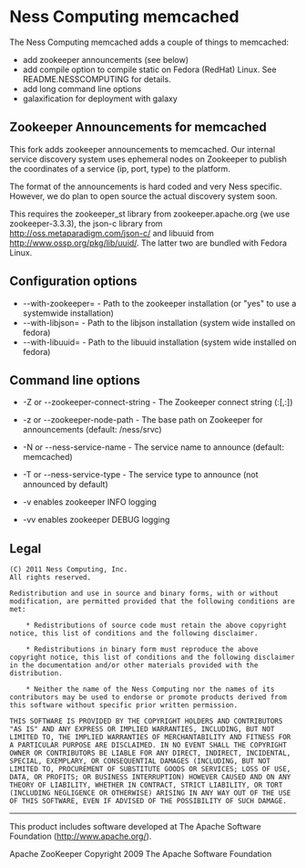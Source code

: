 Ness Computing memcached
========================

The Ness Computing memcached adds a couple of things to memcached:

- add zookeeper announcements (see below)
- add compile option to compile static on Fedora (RedHat) Linux.
  See README.NESSCOMPUTING for details.
- add long command line options
- galaxification for deployment with galaxy


Zookeeper Announcements for memcached
-------------------------------------

This fork adds zookeeper announcements to memcached. Our internal
service discovery system uses ephemeral nodes on Zookeeper to publish
the coordinates of a service (ip, port, type) to the platform.

The format of the announcements is hard coded and very Ness
specific. However, we do plan to open source the actual discovery
system soon.


This requires the zookeeper_st library from zookeeper.apache.org (we
use zookeeper-3.3.3), the json-c library from
http://oss.metaparadigm.com/json-c/ and libuuid from
http://www.ossp.org/pkg/lib/uuid/. The latter two are bundled with
Fedora Linux.

Configuration options
---------------------

* --with-zookeeper=<path>  - Path to the zookeeper installation (or "yes" to use a systemwide installation)
* --with-libjson=<path>    - Path to the libjson installation (system wide installed on fedora)
* --with-libuuid=<path>    - Path to the libuuid installation (system wide installed on fedora)


Command line options
--------------------

* -Z or --zookeeper-connect-string <connect>  - The Zookeeper connect string (<ip>:<port>[,<ip2>:<port2>])
* -z or --zookeeper-node-path <path>          - The base path on Zookeeper for announcements (default: /ness/srvc)
* -N or --ness-service-name <name>            - The service name to announce (default: memcached)
* -T or --ness-service-type <type>            - The service type to announce (not announced by default)

* -v enables zookeeper INFO logging
* -vv enables zookeeper DEBUG logging

Legal
-----

    (C) 2011 Ness Computing, Inc. 
    All rights reserved.

    Redistribution and use in source and binary forms, with or without
    modification, are permitted provided that the following conditions are
    met:

        * Redistributions of source code must retain the above copyright
    notice, this list of conditions and the following disclaimer.

        * Redistributions in binary form must reproduce the above
    copyright notice, this list of conditions and the following disclaimer
    in the documentation and/or other materials provided with the
    distribution.
    
        * Neither the name of the Ness Computing nor the names of its
    contributors may be used to endorse or promote products derived from
    this software without specific prior written permission.
    
    THIS SOFTWARE IS PROVIDED BY THE COPYRIGHT HOLDERS AND CONTRIBUTORS
    "AS IS" AND ANY EXPRESS OR IMPLIED WARRANTIES, INCLUDING, BUT NOT
    LIMITED TO, THE IMPLIED WARRANTIES OF MERCHANTABILITY AND FITNESS FOR
    A PARTICULAR PURPOSE ARE DISCLAIMED. IN NO EVENT SHALL THE COPYRIGHT
    OWNER OR CONTRIBUTORS BE LIABLE FOR ANY DIRECT, INDIRECT, INCIDENTAL,
    SPECIAL, EXEMPLARY, OR CONSEQUENTIAL DAMAGES (INCLUDING, BUT NOT
    LIMITED TO, PROCUREMENT OF SUBSTITUTE GOODS OR SERVICES; LOSS OF USE,
    DATA, OR PROFITS; OR BUSINESS INTERRUPTION) HOWEVER CAUSED AND ON ANY
    THEORY OF LIABILITY, WHETHER IN CONTRACT, STRICT LIABILITY, OR TORT
    (INCLUDING NEGLIGENCE OR OTHERWISE) ARISING IN ANY WAY OUT OF THE USE
    OF THIS SOFTWARE, EVEN IF ADVISED OF THE POSSIBILITY OF SUCH DAMAGE.

----

This product includes software developed at
The Apache Software Foundation (http://www.apache.org/).

Apache ZooKeeper
Copyright 2009 The Apache Software Foundation

